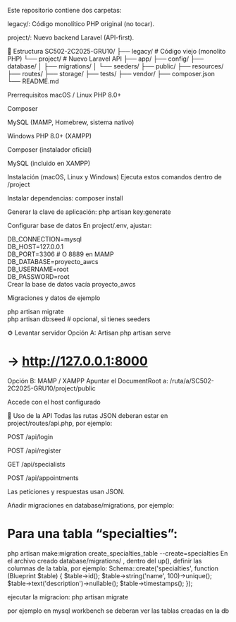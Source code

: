 
Este repositorio contiene dos carpetas:

legacy/: Código monolítico PHP original (no tocar).

project/: Nuevo backend Laravel (API-first).

📂 Estructura
SC502-2C2025-GRU10/
├── legacy/ # Código viejo (monolito PHP)
└── project/ # Nuevo Laravel API
    ├── app/
    ├── config/
    ├── database/
    │ ├── migrations/
    │ └── seeders/
    ├── public/
    ├── resources/
    ├── routes/
    ├── storage/
    ├── tests/
    ├── vendor/
    ├── composer.json
└── README.md

Prerrequisitos
macOS / Linux
PHP 8.0+

Composer

MySQL (MAMP, Homebrew, sistema nativo)

Windows
PHP 8.0+ (XAMPP)

Composer (instalador oficial)

MySQL (incluido en XAMPP)

Instalación (macOS, Linux y Windows)
Ejecuta estos comandos dentro de /project

Instalar dependencias:
composer install

Generar la clave de aplicación:
php artisan key:generate

Configurar base de datos
En project/.env, ajustar:

DB_CONNECTION=mysql  
DB_HOST=127.0.0.1  
DB_PORT=3306       # O 8889 en MAMP  
DB_DATABASE=proyecto_awcs  
DB_USERNAME=root  
DB_PASSWORD=root     
Crear la base de datos vacía proyecto_awcs 

Migraciones y datos de ejemplo

php artisan migrate  
php artisan db:seed    # opcional, si tienes seeders  

⚙️ Levantar servidor
Opción A: Artisan 
php artisan serve  
# -> http://127.0.0.1:8000  

Opción B: MAMP / XAMPP 
Apuntar el DocumentRoot a:
/ruta/a/SC502-2C2025-GRU10/project/public

Accede con el host configurado

📑 Uso de la API
Todas las rutas JSON deberan estar en project/routes/api.php, por ejemplo:

POST /api/login

POST /api/register

GET /api/specialists

POST /api/appointments

Las peticiones y respuestas usan JSON.

Añadir migraciones en database/migrations, por ejemplo:
# Para una tabla “specialties”:
php artisan make:migration create_specialties_table --create=specialties
En el archivo creado database/migrations/ , dentro del up(), definir las columnas de la tabla, por ejemplo:
Schema::create('specialties', function (Blueprint $table) {
    $table->id();
    $table->string('name', 100)->unique();
    $table->text('description')->nullable();
    $table->timestamps();
});

ejecutar la migracion: 
php artisan migrate

por ejemplo en mysql workbench se deberan ver las tablas creadas en la db 
